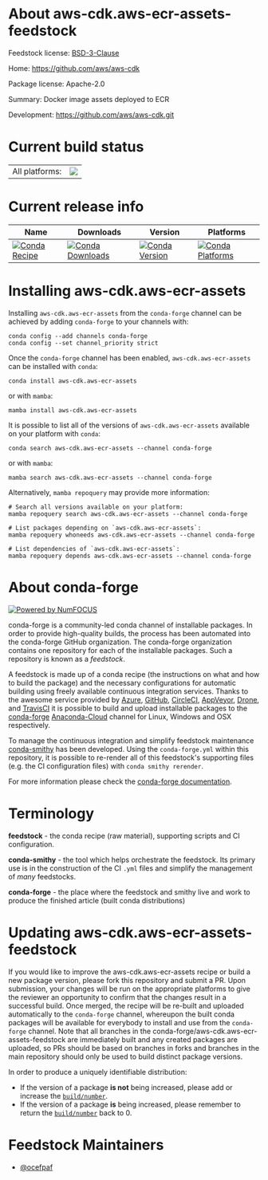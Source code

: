 About aws-cdk.aws-ecr-assets-feedstock
======================================

Feedstock license: [BSD-3-Clause](https://github.com/conda-forge/aws-cdk.aws-ecr-assets-feedstock/blob/main/LICENSE.txt)

Home: https://github.com/aws/aws-cdk

Package license: Apache-2.0

Summary: Docker image assets deployed to ECR

Development: https://github.com/aws/aws-cdk.git

Current build status
====================


<table><tr><td>All platforms:</td>
    <td>
      <a href="https://dev.azure.com/conda-forge/feedstock-builds/_build/latest?definitionId=19899&branchName=main">
        <img src="https://dev.azure.com/conda-forge/feedstock-builds/_apis/build/status/aws-cdk.aws-ecr-assets-feedstock?branchName=main">
      </a>
    </td>
  </tr>
</table>

Current release info
====================

| Name | Downloads | Version | Platforms |
| --- | --- | --- | --- |
| [![Conda Recipe](https://img.shields.io/badge/recipe-aws--cdk.aws--ecr--assets-green.svg)](https://anaconda.org/conda-forge/aws-cdk.aws-ecr-assets) | [![Conda Downloads](https://img.shields.io/conda/dn/conda-forge/aws-cdk.aws-ecr-assets.svg)](https://anaconda.org/conda-forge/aws-cdk.aws-ecr-assets) | [![Conda Version](https://img.shields.io/conda/vn/conda-forge/aws-cdk.aws-ecr-assets.svg)](https://anaconda.org/conda-forge/aws-cdk.aws-ecr-assets) | [![Conda Platforms](https://img.shields.io/conda/pn/conda-forge/aws-cdk.aws-ecr-assets.svg)](https://anaconda.org/conda-forge/aws-cdk.aws-ecr-assets) |

Installing aws-cdk.aws-ecr-assets
=================================

Installing `aws-cdk.aws-ecr-assets` from the `conda-forge` channel can be achieved by adding `conda-forge` to your channels with:

```
conda config --add channels conda-forge
conda config --set channel_priority strict
```

Once the `conda-forge` channel has been enabled, `aws-cdk.aws-ecr-assets` can be installed with `conda`:

```
conda install aws-cdk.aws-ecr-assets
```

or with `mamba`:

```
mamba install aws-cdk.aws-ecr-assets
```

It is possible to list all of the versions of `aws-cdk.aws-ecr-assets` available on your platform with `conda`:

```
conda search aws-cdk.aws-ecr-assets --channel conda-forge
```

or with `mamba`:

```
mamba search aws-cdk.aws-ecr-assets --channel conda-forge
```

Alternatively, `mamba repoquery` may provide more information:

```
# Search all versions available on your platform:
mamba repoquery search aws-cdk.aws-ecr-assets --channel conda-forge

# List packages depending on `aws-cdk.aws-ecr-assets`:
mamba repoquery whoneeds aws-cdk.aws-ecr-assets --channel conda-forge

# List dependencies of `aws-cdk.aws-ecr-assets`:
mamba repoquery depends aws-cdk.aws-ecr-assets --channel conda-forge
```


About conda-forge
=================

[![Powered by
NumFOCUS](https://img.shields.io/badge/powered%20by-NumFOCUS-orange.svg?style=flat&colorA=E1523D&colorB=007D8A)](https://numfocus.org)

conda-forge is a community-led conda channel of installable packages.
In order to provide high-quality builds, the process has been automated into the
conda-forge GitHub organization. The conda-forge organization contains one repository
for each of the installable packages. Such a repository is known as a *feedstock*.

A feedstock is made up of a conda recipe (the instructions on what and how to build
the package) and the necessary configurations for automatic building using freely
available continuous integration services. Thanks to the awesome service provided by
[Azure](https://azure.microsoft.com/en-us/services/devops/), [GitHub](https://github.com/),
[CircleCI](https://circleci.com/), [AppVeyor](https://www.appveyor.com/),
[Drone](https://cloud.drone.io/welcome), and [TravisCI](https://travis-ci.com/)
it is possible to build and upload installable packages to the
[conda-forge](https://anaconda.org/conda-forge) [Anaconda-Cloud](https://anaconda.org/)
channel for Linux, Windows and OSX respectively.

To manage the continuous integration and simplify feedstock maintenance
[conda-smithy](https://github.com/conda-forge/conda-smithy) has been developed.
Using the ``conda-forge.yml`` within this repository, it is possible to re-render all of
this feedstock's supporting files (e.g. the CI configuration files) with ``conda smithy rerender``.

For more information please check the [conda-forge documentation](https://conda-forge.org/docs/).

Terminology
===========

**feedstock** - the conda recipe (raw material), supporting scripts and CI configuration.

**conda-smithy** - the tool which helps orchestrate the feedstock.
                   Its primary use is in the construction of the CI ``.yml`` files
                   and simplify the management of *many* feedstocks.

**conda-forge** - the place where the feedstock and smithy live and work to
                  produce the finished article (built conda distributions)


Updating aws-cdk.aws-ecr-assets-feedstock
=========================================

If you would like to improve the aws-cdk.aws-ecr-assets recipe or build a new
package version, please fork this repository and submit a PR. Upon submission,
your changes will be run on the appropriate platforms to give the reviewer an
opportunity to confirm that the changes result in a successful build. Once
merged, the recipe will be re-built and uploaded automatically to the
`conda-forge` channel, whereupon the built conda packages will be available for
everybody to install and use from the `conda-forge` channel.
Note that all branches in the conda-forge/aws-cdk.aws-ecr-assets-feedstock are
immediately built and any created packages are uploaded, so PRs should be based
on branches in forks and branches in the main repository should only be used to
build distinct package versions.

In order to produce a uniquely identifiable distribution:
 * If the version of a package **is not** being increased, please add or increase
   the [``build/number``](https://docs.conda.io/projects/conda-build/en/latest/resources/define-metadata.html#build-number-and-string).
 * If the version of a package **is** being increased, please remember to return
   the [``build/number``](https://docs.conda.io/projects/conda-build/en/latest/resources/define-metadata.html#build-number-and-string)
   back to 0.

Feedstock Maintainers
=====================

* [@ocefpaf](https://github.com/ocefpaf/)

